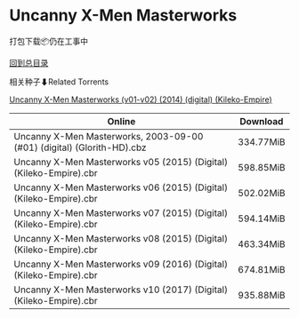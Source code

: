 # Uncanny X-Men Masterworks

打包下载📦仍在工事中

[回到总目录](/Catalogs.md)







相关种子⬇Related Torrents

[Uncanny X-Men Masterworks (v01-v02) (2014) (digital) (Kileko-Empire)](https://github.com/alicewish/markdown/blob/master/torrent/Uncanny-X-Men-Masterworks--v01-v02---2014---digital---Kileko-Empire.md)

Online | Download
--- | ---
Uncanny X-Men Masterworks, 2003-09-00 (#01) (digital) (Glorith-HD).cbz | 334.77MiB
Uncanny X-Men Masterworks v05 (2015) (Digital) (Kileko-Empire).cbr | 598.85MiB
Uncanny X-Men Masterworks v06 (2015) (Digital) (Kileko-Empire).cbr | 502.02MiB
Uncanny X-Men Masterworks v07 (2015) (Digital) (Kileko-Empire).cbr | 594.14MiB
Uncanny X-Men Masterworks v08 (2015) (Digital) (Kileko-Empire).cbr | 463.34MiB
Uncanny X-Men Masterworks v09 (2016) (Digital) (Kileko-Empire).cbr | 674.81MiB
Uncanny X-Men Masterworks v10 (2017) (Digital) (Kileko-Empire).cbr | 935.88MiB